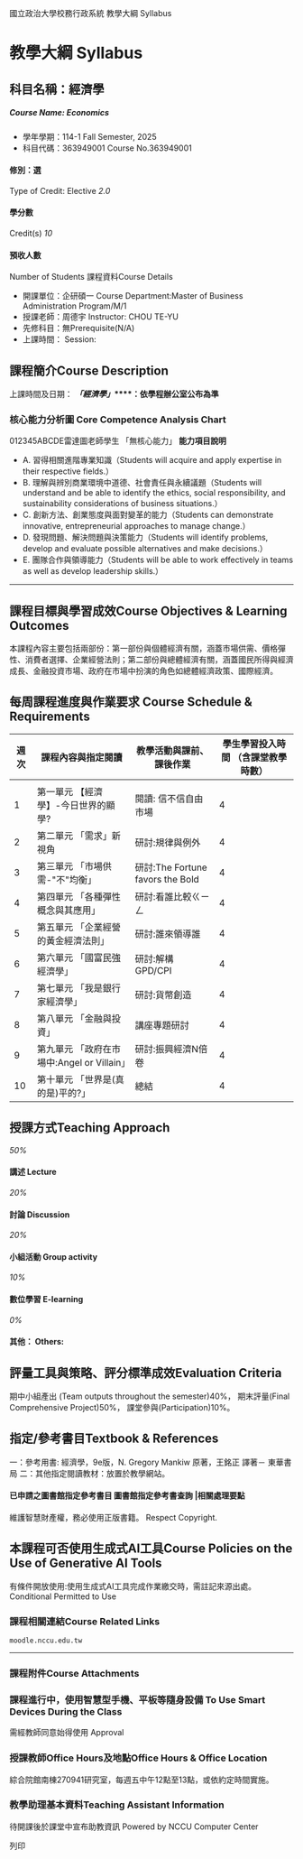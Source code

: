 國立政治大學校務行政系統 教學大綱 Syllabus
# 教學大綱 Syllabus
##  科目名稱：經濟學
#####  Course Name: Economics
  * 學年學期：114-1 Fall Semester, 2025 
  * 科目代碼：363949001 Course No.363949001


#### 修別：選
Type of Credit: Elective 
_2.0_
#### 學分數
Credit(s)
_10_
#### 預收人數
Number of Students
課程資料Course Details
  * 開課單位：企研碩一 Course Department:Master of Business Administration Program/M/1 
  * 授課老師：周德宇 Instructor: CHOU TE-YU 
  * 先修科目：無Prerequisite(N/A)
  * 上課時間： Session: 


##  課程簡介Course Description
上課時間及日期：
**_「經濟學」_****：依學程辦公室公布為準**
###  核心能力分析圖 Core Competence Analysis Chart
012345ABCDE雷達圖老師學生
「無核心能力」 
**能力項目說明**
  * A. 習得相關進階專業知識（Students will acquire and apply expertise in their respective fields.）
  * B. 理解與辨別商業環境中道德、社會責任與永續議題（Students will understand and be able to identify the ethics, social responsibility, and sustainability considerations of business situations.）
  * C. 創新方法、創業態度與面對變革的能力（Students can demonstrate innovative, entrepreneurial approaches to manage change.）
  * D. 發現問題、解決問題與決策能力（Students will identify problems, develop and evaluate possible alternatives and make decisions.）
  * E. 團隊合作與領導能力（Students will be able to work effectively in teams as well as develop leadership skills.）


* * *
##  課程目標與學習成效Course Objectives & Learning Outcomes 
本課程內容主要包括兩部份：第一部份與個體經濟有關，涵蓋市場供需、價格彈性、消費者選擇、企業經營法則；第二部份與總體經濟有關，涵蓋國民所得與經濟成長、金融投資市場、政府在市場中扮演的角色如總體經濟政策、國際經濟。
##  每周課程進度與作業要求 Course Schedule & Requirements
**週次** |  **課程內容與指定閱讀** |  **教學活動與課前、課後作業** |  **學生學習投入時間** **（含課堂教學時數）**  
---|---|---|---  
|  |  |   
1 |  第一單元 【經濟學】-今日世界的顯學? |  閱讀: 信不信自由市場 |  4  
2 |  第二單元 「需求」新視角 |  研討:規律與例外 |  4  
3 |  第三單元 「市場供需-"不"均衡」 |  研討:The Fortune favors the Bold |  4  
4 |  第四單元 「各種彈性概念與其應用」 |  研討:看誰比較ㄍㄧㄥ |  4  
5 |  第五單元 「企業經營的黃金經濟法則」 |  研討:誰來領導誰 |  4  
6 |  第六單元 「國富民強經濟學」 |  研討:解構GPD/CPI |  4  
7 |  第七單元 「我是銀行家經濟學」 |  研討:貨幣創造 |  4  
8 |  第八單元 「金融與投資」 |  講座專題研討 |  4  
9 |  第九單元 「政府在市場中:Angel or Villain」 | 研討:振興經濟N倍卷 |  4  
10 |  第十單元 「世界是(真的是)平的?」 |  總結 |  4  
##  授課方式Teaching Approach
_50%_
####  講述 Lecture
_20%_
####  討論 Discussion
_20%_
####  小組活動 Group activity
_10%_
####  數位學習 E-learning
_0%_
####  其他： Others:
##  評量工具與策略、評分標準成效Evaluation Criteria
期中小組產出 (Team outputs throughout the semester)40%，
期末評量(Final Comprehensive Project)50%，
課堂參與(Participation)10%。
##  指定/參考書目Textbook & References
一：參考用書: 經濟學，9e版，N. Gregory Mankiw 原著，王銘正 譯著－ 東華書局
二：其他指定閱讀教材：放置於教學網站。
####  已申請之圖書館指定參考書目  圖書館指定參考書查詢 |相關處理要點
維護智慧財產權，務必使用正版書籍。 Respect Copyright.
##  本課程可否使用生成式AI工具Course Policies on the Use of Generative AI Tools
有條件開放使用:使用生成式AI工具完成作業繳交時，需註記來源出處。 Conditional Permitted to Use 
###  課程相關連結Course Related Links
```
moodle.nccu.edu.tw
```

* * *
###  課程附件Course Attachments
###  課程進行中，使用智慧型手機、平板等隨身設備 To Use Smart Devices During the Class
需經教師同意始得使用  Approval
###  授課教師Office Hours及地點Office Hours & Office Location
綜合院館南棟270941研究室，每週五中午12點至13點，或依約定時間實施。
###  教學助理基本資料Teaching Assistant Information
待開課後於課堂中宣布助教資訊
Powered by NCCU Computer Center
  
列印
